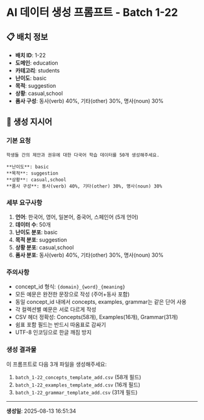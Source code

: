 # AI 데이터 생성 프롬프트 - Batch 1-22

## 📋 배치 정보

- **배치 ID**: 1-22
- **도메인**: education
- **카테고리**: students
- **난이도**: basic
- **목적**: suggestion
- **상황**: casual,school
- **품사 구성**: 동사(verb) 40%, 기타(other) 30%, 명사(noun) 30%

## 🎯 생성 지시어

### 기본 요청
```
학생들 간의 제안과 권유에 대한 다국어 학습 데이터를 50개 생성해주세요.

**난이도**: basic
**목적**: suggestion
**상황**: casual,school
**품사 구성**: 동사(verb) 40%, 기타(other) 30%, 명사(noun) 30%
```

### 세부 요구사항

1. **언어**: 한국어, 영어, 일본어, 중국어, 스페인어 (5개 언어)
2. **데이터 수**: 50개
3. **난이도 분포**: basic
4. **목적 분포**: suggestion
5. **상황 분포**: casual,school
6. **품사 분포**: 동사(verb) 40%, 기타(other) 30%, 명사(noun) 30%

### 주의사항

- concept_id 형식: `{domain}_{word}_{meaning}`
- 모든 예문은 완전한 문장으로 작성 (주어+동사 포함)
- 동일 concept_id 내에서 concepts, examples, grammar는 같은 단어 사용
- 각 컬렉션별 예문은 서로 다르게 작성
- CSV 헤더 정확성: Concepts(58개), Examples(16개), Grammar(31개)
- 쉼표 포함 필드는 반드시 따옴표로 감싸기
- UTF-8 인코딩으로 한글 깨짐 방지

### 생성 결과물

이 프롬프트로 다음 3개 파일을 생성해주세요:
1. `batch_1-22_concepts_template_add.csv` (58개 필드)
2. `batch_1-22_examples_template_add.csv` (16개 필드)  
3. `batch_1-22_grammar_template_add.csv` (31개 필드)

---

**생성일**: 2025-08-13 16:51:34
